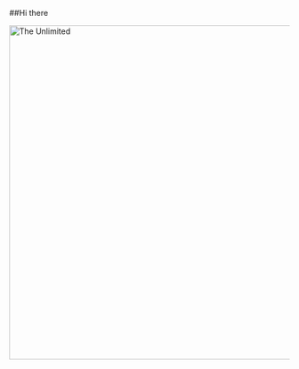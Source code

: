 ##Hi there

<img scr="https://github.com/WildChilly/HomeWork-2/blob/master/0012.gif" alt="The Unlimited" width="600">
